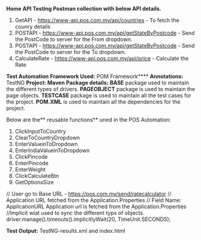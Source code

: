 **Home API Testing Postman collection with below API details.**
1. GetAPI -   https://www-api.pos.com.my/api/countries - To fetch the counry details
2. POSTAPI - https://www-api.pos.com.my/api/getStateByPostcode - Send the PostCode to server for the From dropdown.
3. POSTAPI - https://www-api.pos.com.my/api/getStateByPostcode - Send the PostCode to server for the To dropdown.
4. CalculateRate - https://www-api.pos.com.my/api/price - Calculate the Rate

**Test Automation**
**Framework Used:** POM Framework****
**Annotations:** TestNG
**Project: Maven**
**Package details:**
**BASE** package used to maintain the different types of drivers.
**PAGEOBJECT** package is used to maintain the page objects.
**TESTCASE** package is used to maintain all the test cases for the project.
**POM.XML** is used to maintain all the dependencies for the project.

Below are the** reusable functions** uned in the POS Automation:

1. ClickInputToCountry
2. ClearToCountryDropdown
3. EnterValueinToDropdown
4. EnterIndiaValueinToDropdown
5. ClickPincode
6. EnterPincode
7. EnterWeight
8. ClickCalculateBtn
9. GetOptionsSize

//  User go to Base URL - https://pos.com.my/send/ratecalculator
// Application URL fetched from the Application.Properties
// Field Name: ApplicationURL
Application url is fetched from the Application.Properties
//Implicit wiat used to sync the different typs of objects.
driver.manage().timeouts().implicitlyWait(20, TimeUnit.SECONDS);

**Test Output:**
TestNG-results.xml and index.html

